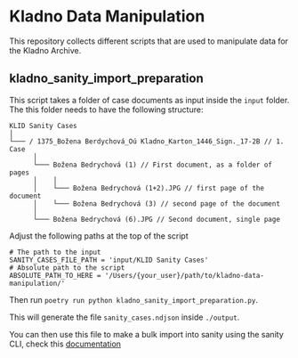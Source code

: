 # Kladno Data Manipulation

This repository collects different scripts that are used to manipulate data for the Kladno Archive.

## kladno_sanity_import_preparation

This script takes a folder of case documents as input inside the `input` folder.
The this folder needs to have the following structure:

```
KLID Sanity Cases
│
└─── / 1375_Božena Berdychová_Oú Kladno_Karton_1446_Sign._17-2B // 1. Case
      │
      └─── Božena Bedrychová (1) // First document, as a folder of pages
      │    │
      │    └─── Božena Bedrychová (1+2).JPG // first page of the document
      │    └─── Božena Bedrychová (3) // second page of the document
      │
      └─── Božena Bedrychová (6).JPG // Second document, single page        
```

Adjust the following paths at the top of the script 

```
# The path to the input
SANITY_CASES_FILE_PATH = 'input/KLID Sanity Cases' 
# Absolute path to the script
ABSOLUTE_PATH_TO_HERE = '/Users/{your_user}/path/to/kladno-data-manipulation/'
```

Then run `poetry run python kladno_sanity_import_preparation.py`.

This will generate the file `sanity_cases.ndjson` inside `./output`.

You can then use this file to make a bulk import into sanity using the sanity CLI, check this [documentation](https://www.sanity.io/docs/importing-data)